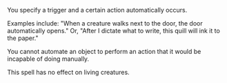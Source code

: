 You specify a trigger and a certain action automatically occurs.

Examples include: "When a creature walks next to the door, the door automatically opens." Or, "After I dictate what to write, this quill will ink it to the paper."

You cannot automate an object to perform an action that it would be incapable of doing manually. 

This spell has no effect on living creatures.